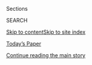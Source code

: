 <div id="app">

<div>

<div class="NYTAppHideMasthead css-1r6wvpq e1suatyy0">

<div class="section css-ui9rw0 e1suatyy2">

<div class="css-eph4ug er09x8g0">

<div class="css-6n7j50">

</div>

<span class="css-1dv1kvn">Sections</span>

<div class="css-10488qs">

<span class="css-1dv1kvn">SEARCH</span>

</div>

[Skip to content](#site-content)[Skip to site
index](#site-index)

</div>

<div class="css-10698na e1huz5gh0">

</div>

</div>

<div id="masthead-bar-one" class="section hasLinks css-15hmgas e1csuq9d3">

<div class="css-uqyvli e1csuq9d0">

</div>

<div class="css-1uqjmks e1csuq9d1">

</div>

<div class="css-9e9ivx">

[](https://myaccount.nytimes.com/auth/login?response_type=cookie&client_id=vi)

</div>

<div class="css-1bvtpon e1csuq9d2">

[Today’s Paper](https://www.nytimes.com/section/todayspaper)

</div>

</div>

</div>

</div>

<div data-aria-hidden="false">

<div id="site-content" data-role="main">

<div id="top-wrapper" class="css-15p45cc eaca97t0" type="top">

<div id="top-slug" class="css-19x0jxb eaca97t1" hidden="">

Advertisement

</div>

[Continue reading the main
story](#after-top)

<div class="ad top-wrapper" style="text-align:center;height:100%;display:block;min-height:90px">

<div id="top" class="place-ad" data-position="top" data-size-key="top">

</div>

</div>

<div id="after-top">

</div>

</div>

<div id="byline" class="section css-15h4p1b e9abtgs0">

<div class="css-1j21atc e1svk9qx1">

<div class="css-nfcc9b e1svk9qx3">

<div class="css-cnx41t">

![Portrait of Amy
Chozick](https://static01.nyt.com/images/2019/07/25/reader-center/author-amy-chozick/author-amy-chozick-thumbLarge.png)

</div>

<div class="css-vl9dhg e1svk9qx5">

<div class="css-1nrhkj6 e1svk9qx6">

# Amy Chozick

</div>

## <span></span>

Amy Chozick is a New York-based writer at large for The New York Times,
writing about the personalities and power struggles in business,
politics and media. She is the author of “Chasing Hillary,” a Times
best-selling memoir that is being developed into a TV series.

<span class="css-dd5dyy">More**</span>

</div>

</div>

</div>

<div>

<div id="mid1-wrapper" class="css-1mn4oms eaca97t0" type="rank">

<div id="mid1-slug" class="css-1tag3rd eaca97t1">

Advertisement

</div>

[Continue reading the main
story](#after-mid1)

<div id="mid1" class="ad mid1-wrapper" style="text-align:center;height:100%;display:block">

</div>

<div id="after-mid1">

</div>

</div>

</div>

<div class="css-185go5a e1o5byef0">

<div class="css-15cbhtu">

  - [Latest](#stream-panel)
  - <span class="css-6n7j50">Search</span>
    <div class="control">
    <div class="label-container css-1dv1kvn">
    Search
    </div>
    <div class="css-wm4t3d">
    **<span id="clear-search-input" class="css-1dv1kvn">Clear this text
    input</span>
    </div>
    </div>
    <span class="css-1iovbfw"></span>

<div id="stream-panel" class="section css-8msx5b e1jz0cab1">

<div class="css-13mho3u">

1.  
    
    <div class="css-1cp3ece">
    
    <div class="css-1l4spti">
    
    [](/2020/01/17/business/instagram-likes.html)
    
    <div class="css-79elbk">
    
    ![](https://static01.nyt.com/images/2020/01/19/business/17Instagramhead-print/17Instagramhead-print-thumbWide-v2.jpg?quality=75&auto=webp&disable=upscale)
    
    </div>
    
    ## This Is the Guy Who’s Taking Away the Likes
    
    Adam Mosseri, chieftain of Instagram, wants to keep the platform a
    safe, special space. That means learning from the mistakes of its
    parent company: Facebook.
    
    <div class="css-1nqbnmb ea5icrr0">
    
    By <span class="css-1n7hynb">Amy
    Chozick</span>
    
    </div>
    
    </div>
    
    <div class="css-1lc2l26 e1xfvim33">
    
    </div>
    
    </div>

2.  
    
    <div class="css-1cp3ece">
    
    <div class="css-1l4spti">
    
    [](/2019/12/30/business/carlos-ghosn-left-japan.html)
    
    <div class="css-79elbk">
    
    ![](https://static01.nyt.com/images/2019/12/30/business/30ghosn3/merlin_165718782_f13f2144-b136-4358-b00b-46c6344e9bf3-thumbWide.jpg?quality=75&auto=webp&disable=upscale)
    
    </div>
    
    ## Carlos Ghosn, Fallen Nissan Boss, Flees Japan to Escape ‘Political Persecution’
    
    Mr. Ghosn, who was facing charges of financial wrongdoing, said from
    Lebanon that he would “no longer be held hostage by a rigged
    Japanese justice system.”
    
    <div class="css-1nqbnmb ea5icrr0">
    
    By <span class="css-1n7hynb">Emily Flitter, Amy Chozick
    <span>and</span> Ben
    Dooley</span>
    
    </div>
    
    </div>
    
    <div class="css-1lc2l26 e1xfvim33">
    
    </div>
    
    </div>

3.  
    
    <div class="css-1cp3ece">
    
    <div class="css-1l4spti">
    
    [](/2019/12/27/business/rikers-island-baristas.html)
    
    <div class="css-79elbk">
    
    ![](https://static01.nyt.com/images/2019/12/27/business/27RIKERSBARISTA-01-SUB-CORREX/merlin_162395604_563de7b5-b27e-421a-a3c9-7aabbf8dac12-thumbWide.jpg?quality=75&auto=webp&disable=upscale)
    
    </div>
    
    ## The Rikers Coffee Academy
    
    Can teaching prison inmates to make lattes give them a chance at a
    better future?
    
    <div class="css-1nqbnmb ea5icrr0">
    
    By <span class="css-1n7hynb">Amy
    Chozick</span>
    
    </div>
    
    </div>
    
    <div class="css-1lc2l26 e1xfvim33">
    
    </div>
    
    </div>

4.  
    
    <div class="css-1cp3ece">
    
    <div class="css-1l4spti">
    
    [](/2019/11/02/business/adam-neumann-wework-exit-package.html)
    
    <div class="css-79elbk">
    
    ![](https://static01.nyt.com/images/2019/11/03/business/03Neumann-print/03Neumann-print-thumbWide.jpg?quality=75&auto=webp&disable=upscale)
    
    </div>
    
    ## Adam Neumann and the Art of Failing Up
    
    WeWork’s chief risk-taker found a kindred spirit with an open
    checkbook: SoftBank’s Masayoshi Son. Now he’s walking away from the
    wreckage with more than $1 billion.
    
    <div class="css-1nqbnmb ea5icrr0">
    
    By <span class="css-1n7hynb">Amy
    Chozick</span>
    
    </div>
    
    </div>
    
    <div class="css-1lc2l26 e1xfvim33">
    
    </div>
    
    </div>

5.  
    
    <div class="css-1cp3ece">
    
    <div class="css-1l4spti">
    
    [](/2019/10/10/books/amaryllis-fox-life-undercover-cia.html)
    
    <div class="css-79elbk">
    
    ![](https://static01.nyt.com/images/2019/10/13/fashion/13Undercover1/13Undercover1-thumbWide-v2.jpg?quality=75&auto=webp&disable=upscale)
    
    </div>
    
    ## This C.I.A. Officer Wants to Give Peace a Chance
    
    Amaryllis Fox opens up about espionage, government-issued sex and
    coming of age in her memoir, “Life Undercover.”
    
    <div class="css-1nqbnmb ea5icrr0">
    
    By <span class="css-1n7hynb">Amy
    Chozick</span>
    
    </div>
    
    </div>
    
    <div class="css-1lc2l26 e1xfvim33">
    
    </div>
    
    </div>

6.  
    
    <div class="css-1cp3ece">
    
    <div class="css-1l4spti">
    
    [](/2019/08/30/business/malcolm-gladwell-talking-to-strangers.html)
    
    <div class="css-79elbk">
    
    ![](https://static01.nyt.com/images/2019/08/30/business/30GLADWELL-lede/merlin_158775369_2c2b91fa-df79-4bea-96d2-32de5cff7de3-thumbWide.jpg?quality=75&auto=webp&disable=upscale)
    
    </div>
    
    ## With ‘Talking to Strangers,’ Malcolm Gladwell Goes Dark
    
    Read by millions — but savaged by critics — the author has a new
    book on police violence, campus rape and other bleak terrain.
    
    <div class="css-1nqbnmb ea5icrr0">
    
    By <span class="css-1n7hynb">Amy
    Chozick</span>
    
    </div>
    
    </div>
    
    <div class="css-1lc2l26 e1xfvim33">
    
    </div>
    
    </div>

7.  
    
    <div class="css-1cp3ece">
    
    <div class="css-1l4spti">
    
    [](/2019/08/18/us/politics/julian-castro-2020.html)
    
    <div class="css-79elbk">
    
    ![](https://static01.nyt.com/images/2019/08/14/us/politics/14castro/14castro-thumbWide-v2.jpg?quality=75&auto=webp&disable=upscale)
    
    </div>
    
    ### <span class="css-m70j1g">The Long Run</span>
    
    ## Why Julián Castro’s Obama Moment Didn’t Last
    
    As a young mayor, he was given a prime-time speaking spot at the
    2012 Democratic Convention. He is still trying to see how far that
    star turn can take him.
    
    <div class="css-1nqbnmb ea5icrr0">
    
    By <span class="css-1n7hynb">Amy
    Chozick</span>
    
    </div>
    
    </div>
    
    <div class="css-1lc2l26 e1xfvim33">
    
    </div>
    
    </div>

8.  
    
    <div class="css-1cp3ece">
    
    <div class="css-1l4spti">
    
    [](/2019/06/06/business/shannon-watts-moms-demand-action-gun-control-work-diary.html)
    
    <div class="css-79elbk">
    
    ![](https://static01.nyt.com/images/2019/06/06/business/06LIKEABOSS-01/06LIKEABOSS-01-thumbWide-v2.jpg?quality=75&auto=webp&disable=upscale)
    
    </div>
    
    ### <span class="css-m70j1g">like a boss</span>
    
    ## Shannon Watts’s Work Diary: The Demanding Job of Running ‘Moms Demand Action’
    
    One of the most prominent gun-control organizations in the United
    States got its start at her kitchen table. Now she crisscrosses the
    country pushing for change.
    
    <div class="css-1nqbnmb ea5icrr0">
    
    By <span class="css-1n7hynb">Amy
    Chozick</span>
    
    </div>
    
    </div>
    
    <div class="css-1lc2l26 e1xfvim33">
    
    </div>
    
    </div>

9.  
    
    <div class="css-1cp3ece">
    
    <div class="css-1l4spti">
    
    [](/2019/05/28/business/peter-max-dementia-cruise-ship-auctions.html)
    
    <div class="css-79elbk">
    
    ![](https://static01.nyt.com/images/2019/06/02/business/28MAX-ca1967/merlin_155372535_73706c11-685a-4b86-a34b-ab2fa226b16c-thumbWide.jpg?quality=75&auto=webp&disable=upscale)
    
    </div>
    
    ## Dementia Stopped Peter Max From Painting. For Some, That Spelled a Lucrative Opportunity.
    
    Now Peter Max’s associates are trading lurid allegations of
    kidnapping, hired goons, attempted murder by Brazil nut and art
    fraud on the high seas.
    
    <div class="css-1nqbnmb ea5icrr0">
    
    By <span class="css-1n7hynb">Amy
    Chozick</span>
    
    </div>
    
    </div>
    
    <div class="css-1lc2l26 e1xfvim33">
    
    </div>
    
    </div>

10. 
    
    <div class="css-1cp3ece">
    
    <div class="css-1l4spti">
    
    [](/2019/04/26/books/review/valerie-jarrett-finding-my-voice-audiobook-memoirs.html)
    
    <div class="css-79elbk">
    
    ![](https://static01.nyt.com/images/2019/05/19/books/review/19Chozick-03/f2afab0536db44ae8de459519197f8c1-thumbWide.jpg?quality=75&auto=webp&disable=upscale)
    
    </div>
    
    ### <span class="css-m70j1g">Audiobooks</span>
    
    ## Valerie Jarrett, Amber Tamblyn and Alyssa Mastromonaco Tell Personal Stories of Female Empowerment
    
    Three audiobook memoirs, narrated by the authors, recount individual
    paths to success with universal lessons.
    
    <div class="css-1nqbnmb ea5icrr0">
    
    By <span class="css-1n7hynb">Amy Chozick</span>
    
    </div>
    
    </div>
    
    <div class="css-1lc2l26 e1xfvim33">
    
    </div>
    
    </div>

<div class="css-13mho3u">

<div class="css-1t62hi8">

<div class="css-1stvaey">

Show
More

<div>

<div style="border:0;clip:rect(0 0 0 0);height:1px;margin:-1px;overflow:hidden;white-space:nowrap;padding:0;width:1px;position:absolute" data-role="log" data-aria-live="assertive">

</div>

<div style="border:0;clip:rect(0 0 0 0);height:1px;margin:-1px;overflow:hidden;white-space:nowrap;padding:0;width:1px;position:absolute" data-role="log" data-aria-live="assertive">

</div>

<div style="border:0;clip:rect(0 0 0 0);height:1px;margin:-1px;overflow:hidden;white-space:nowrap;padding:0;width:1px;position:absolute" data-role="log" data-aria-live="polite">

</div>

<div style="border:0;clip:rect(0 0 0 0);height:1px;margin:-1px;overflow:hidden;white-space:nowrap;padding:0;width:1px;position:absolute" data-role="log" data-aria-live="polite">

</div>

</div>

</div>

</div>

</div>

</div>

<div class="css-g6hk37 supplemental">

<div id="mid2-wrapper" class="css-10wkyv7 eaca97t0" type="lede">

<div id="mid2-slug" class="css-1tag3rd eaca97t1">

Advertisement

</div>

[Continue reading the main
story](#after-mid2)

<div id="mid2" class="ad mid2-wrapper" style="text-align:center;height:100%;display:block;min-height:250px">

</div>

<div id="after-mid2">

</div>

</div>

## Follow Elsewhere

<div class="module-body">

  - [**<span data-aria-hidden="true">amychozick</span><span class="css-1dv1kvn">twitter
    page for
    amychozick</span>](https://twitter.com/amychozick)
  - [**<span data-aria-hidden="true">AmyChozickNYT</span><span class="css-1dv1kvn">facebook
    page for
    AmyChozickNYT</span>](https://www.facebook.com/AmyChozickNYT)

</div>

## Feedback? Questions?

<div class="css-hftqp3">

Include your name, the article headline, and your message.

</div>

Email Author

</div>

</div>

</div>

</div>

</div>

</div>

## Site Index

<div>

</div>

## Site Information Navigation

  - [© <span>2020</span> <span>The New York Times
    Company</span>](https://help.nytimes.com/hc/en-us/articles/115014792127-Copyright-notice)

<!-- end list -->

  - [NYTCo](https://www.nytco.com/)
  - [Contact
    Us](https://help.nytimes.com/hc/en-us/articles/115015385887-Contact-Us)
  - [Work with us](https://www.nytco.com/careers/)
  - [Advertise](https://nytmediakit.com/)
  - [T Brand Studio](http://www.tbrandstudio.com/)
  - [Your Ad
    Choices](https://www.nytimes.com/privacy/cookie-policy#how-do-i-manage-trackers)
  - [Privacy](https://www.nytimes.com/privacy)
  - [Terms of
    Service](https://help.nytimes.com/hc/en-us/articles/115014893428-Terms-of-service)
  - [Terms of
    Sale](https://help.nytimes.com/hc/en-us/articles/115014893968-Terms-of-sale)
  - [Site
    Map](https://spiderbites.nytimes.com)
  - [Help](https://help.nytimes.com/hc/en-us)
  - [Subscriptions](https://www.nytimes.com/subscription?campaignId=37WXW)

</div>

</div>
